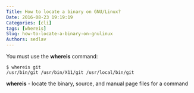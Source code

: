 ```yaml
---
Title: How to locate a binary on GNU/Linux?
Date: 2016-08-23 19:19:19
Categories: [cli]
tags: [whereis]
Slug: how-to-locate-a-binary-on-gnulinux
Authors: sedlav
---
```


You must use the **whereis** command:

```
$ whereis git
/usr/bin/git /usr/bin/X11/git /usr/local/bin/git
```

**whereis** - locate the binary, source, and manual page files for a command
